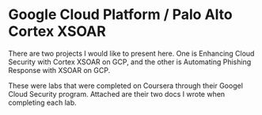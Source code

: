 # Google Cloud Platform / Palo Alto Cortex XSOAR

There are two projects I would like to present here. One is Enhancing Cloud Security with Cortex XSOAR on GCP, and the other is Automating Phishing Response with XSOAR on GCP.

These were labs that were completed on Coursera through their Googel Cloud Security program. Attached are their two docs I wrote when completing each lab.
